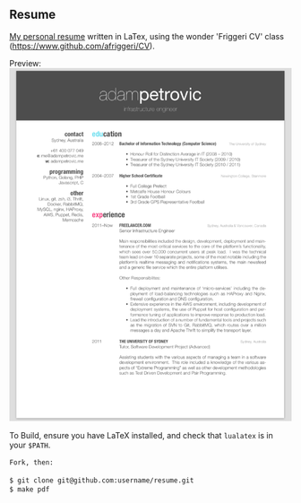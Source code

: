 Resume
------

[My personal resume](http://files.adampetrovic.me/resume.pdf) written in LaTex, using the wonder 'Friggeri CV' class (https://www.github.com/afriggeri/CV).

Preview:
![resume](https://raw.githubusercontent.com/adampetrovic/resume/master/resume.png)

To Build, ensure you have LaTeX installed, and check that `lualatex` is in your `$PATH`.

```
Fork, then:

$ git clone git@github.com:username/resume.git
$ make pdf
```
